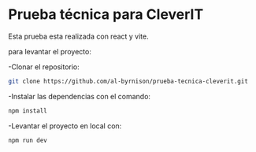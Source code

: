 # Prueba técnica para CleverIT

Esta prueba esta realizada con react y vite.

para levantar el proyecto:

-Clonar el repositorio:

```sh
git clone https://github.com/al-byrnison/prueba-tecnica-cleverit.git
```

-Instalar las dependencias con el comando:

```sh
npm install
```

-Levantar el proyecto en local con:

```sh
npm run dev
```

